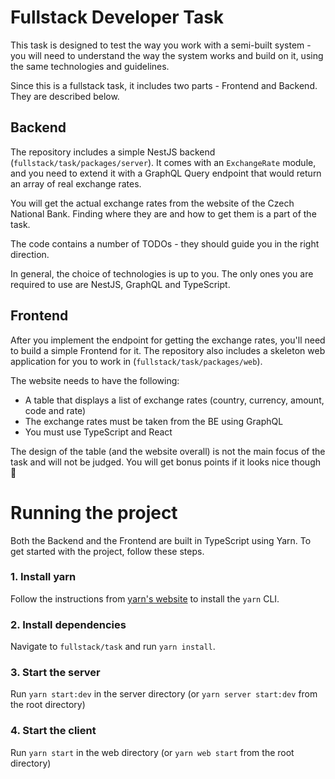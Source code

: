 # Fullstack Developer Task

This task is designed to test the way you work with a semi-built system - you will need to understand the way the system works and build on it, using the same technologies and guidelines.

Since this is a fullstack task, it includes two parts - Frontend and Backend. They are described below.

## Backend

The repository includes a simple NestJS backend (`fullstack/task/packages/server`). It comes with an `ExchangeRate` module, and you need to extend it with a GraphQL Query endpoint that would return an array of real exchange rates.

You will get the actual exchange rates from the website of the Czech National Bank. Finding where they are and how to get them is a part of the task.

The code contains a number of TODOs - they should guide you in the right direction.

In general, the choice of technologies is up to you. The only ones you are required to use are NestJS, GraphQL and TypeScript.

## Frontend

After you implement the endpoint for getting the exchange rates, you'll need to build a simple Frontend for it. The repository also includes a skeleton web application for you to work in (`fullstack/task/packages/web`).

The website needs to have the following:
- A table that displays a list of exchange rates (country, currency, amount, code and rate)
- The exchange rates must be taken from the BE using GraphQL
- You must use TypeScript and React

The design of the table (and the website overall) is not the main focus of the task and will not be judged. You will get bonus points if it looks nice though 🙂

# Running the project

Both the Backend and the Frontend are built in TypeScript using Yarn. To get started with the project, follow these steps.

### 1. Install yarn

Follow the instructions from [yarn's website](https://classic.yarnpkg.com/lang/en/docs/install) to install the `yarn` CLI.

### 2. Install dependencies

Navigate to `fullstack/task` and run `yarn install`.

### 3. Start the server

Run `yarn start:dev` in the server directory (or `yarn server start:dev` from the root directory)

### 4. Start the client

Run `yarn start` in the web directory (or `yarn web start` from the root directory)
